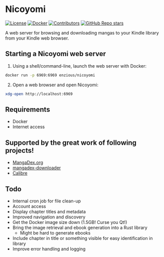 # Nicoyomi

[![License](https://img.shields.io/github/license/enzious/nicoyomi)](https://github.com/enzious/nicoyomi/blob/main/LICENSE)
[![Docker](https://img.shields.io/docker/pulls/enzious/nicoyomi)](https://hub.docker.com/r/enzious/nicoyomi)
[![Contributors](https://img.shields.io/github/contributors/enzious/nicoyomi)](https://github.com/enzious/nicoyomi/graphs/contributors)
[![GitHub Repo stars](https://img.shields.io/github/stars/enzious/nicoyomi?style=social)](https://github.com/enzious/nicoyomi)

A web server for browsing and downloading mangas to your Kindle library from your Kindle web browser.

## Starting a Nicoyomi web server

1. Using a shell/command-line, launch the web server with Docker:
```sh
docker run -p 6969:6969 enzious/nicoyomi
```
2. Open a web browser and open Nicoyomi:
```sh
xdg-open http://localhost:6969
```

## Requirements
- Docker
- Internet access

## Supported by the great work of following projects!
- [MangaDex.org](https://mangadex.org)
- [mangadex-downloader](https://github.com/mansuf/mangadex-downloader)
- [Calibre](https://calibre-ebook.com/)

## Todo
- Internal cron job for file clean-up
- Account access
- Display chapter titles and metadata
- Improved navigation and discovery
- Get the Docker image size down (1.5GB! Curse you Qt!)
- Bring the image retrieval and ebook generation into a Rust library
  - Might be hard to generate ebooks
- Include chapter in title or something visible for easy identification in library
- Improve error handling and logging

